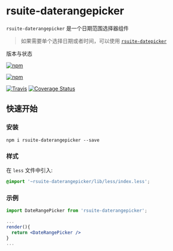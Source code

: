 # rsuite-daterangepicker




`rsuite-daterangepicker` 是一个日期范围选择器组件

> 如果需要单个选择日期或者时间，可以使用 [`rsuite-datepicker`](https://rsuitejs.com/rsuite-datepicker)


版本与状态

[![npm][npm-badge]][npm]

[![npm][npm-beta-badge]][npm-beta]

[![Travis][build-badge]][build] [![Coverage Status][coverage-badge]][coverage]


## 快速开始

### 安装

```
npm i rsuite-daterangepicker --save
```
### 样式

在 `less` 文件中引入:

```css
@import '~rsuite-daterangepicker/lib/less/index.less';
```


### 示例

```jsx
import DateRangePicker from 'rsuite-daterangepicker';

...
render(){
  return <DateRangePicker />
}
...

```


[npm-badge]: https://img.shields.io/npm/v/rsuite-daterangepicker.svg?style=flat-square
[npm]: https://www.npmjs.com/package/rsuite-daterangepicker


[npm-beta-badge]: https://img.shields.io/npm/v/rsuite-daterangepicker/beta.svg?style=flat-square
[npm-beta]: https://www.npmjs.com/package/rsuite-daterangepicker

[build-badge]: https://img.shields.io/travis/rsuite/rsuite-daterangepicker.svg?style=flat-square
[build]: https://travis-ci.org/rsuite/rsuite-daterangepicker

[coverage-badge]: https://img.shields.io/coveralls/rsuite/rsuite-daterangepicker.svg?style=flat-square
[coverage]: https://coveralls.io/github/rsuite/rsuite-daterangepicker
